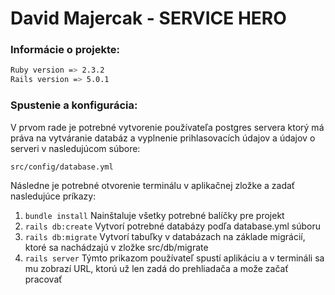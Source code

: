 # David Majercak - SERVICE HERO

### Informácie o projekte:
```sh
Ruby version => 2.3.2
Rails version => 5.0.1
```

### Spustenie a konfigurácia:
    
V prvom rade je potrebné vytvorenie používateľa postgres servera ktorý má práva na vytváranie databáz
a vyplnenie prihlasovacích údajov a údajov o serveri v nasledujúcom súbore:
    
    src/config/database.yml
Následne je potrebné otvorenie terminálu v aplikačnej zložke a zadať nasledujúce príkazy:
1. ```bundle install``` 
    Nainštaluje všetky potrebné balíčky pre projekt
2. ```rails db:create```
    Vytvorí potrebné databázy podľa database.yml súboru
3. ```rails db:migrate```
    Vytvorí tabuľky v databázach na základe migrácií, ktoré sa nachádzajú
    v zložke src/db/migrate
4. ```rails server```
    Týmto prikazom používateľ spustí aplikáciu a v termináli sa mu zobrazí URL,
    ktorú už len zadá do prehliadača a može začať pracovať
